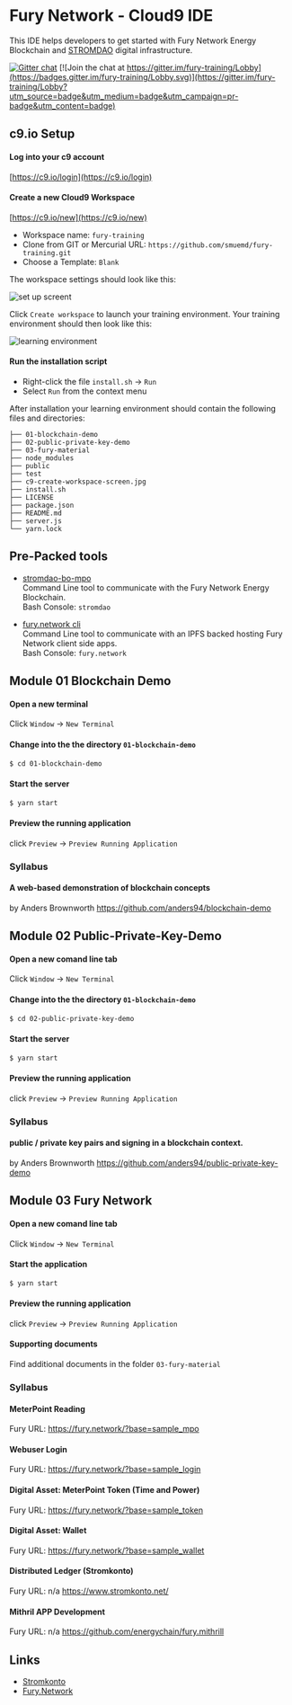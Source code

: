 # Fury Network - Cloud9 IDE
This IDE helps developers to get started with Fury Network Energy Blockchain and [STROMDAO](https://stromdao.de/) digital infrastructure.


[![Gitter chat](https://badges.gitter.im/gitterHQ/gitter.png)](https://gitter.im/stromdao/Lobby) [![Join the chat at https://gitter.im/fury-training/Lobby](https://badges.gitter.im/fury-training/Lobby.svg)](https://gitter.im/fury-training/Lobby?utm_source=badge&utm_medium=badge&utm_campaign=pr-badge&utm_content=badge) 
  
## c9.io Setup

#### Log into your c9 account 
[https://c9.io/login](https://c9.io/login)

#### Create a new Cloud9 Workspace
[https://c9.io/new](https://c9.io/new)
- Workspace name: `fury-training`
- Clone from GIT or Mercurial URL: `https://github.com/smuemd/fury-training.git`  
- Choose a Template: `Blank`

The workspace settings should look like this:
 
![set up screent](https://raw.githubusercontent.com/smuemd/fury-training/master/c9-create-workspace-screen.jpg "Set up screen")

Click `Create workspace` to launch your training environment.
Your training environment should then look like this:

![learning environment](https://raw.githubusercontent.com/smuemd/fury-training/master/c9-workspace.jpg "learning environment workspace")

#### Run the installation script
- Right-click the file `install.sh` -> `Run` 
- Select `Run` from the context menu

After installation your learning environment should  contain the following files and directories:

```
├── 01-blockchain-demo
├── 02-public-private-key-demo
├── 03-fury-material
├── node_modules
├── public
├── test
├── c9-create-workspace-screen.jpg
├── install.sh
├── LICENSE
├── package.json
├── README.md
├── server.js
└── yarn.lock

```

## Pre-Packed tools
 - [stromdao-bo-mpo](https://www.npmjs.com/package/stromdao-bo-mpo)  
Command Line tool to communicate with the Fury Network Energy Blockchain.   
Bash Console: `stromdao`   

 - [fury.network cli](https://www.npmjs.com/package/fury.network)  
Command Line tool to communicate with an IPFS backed hosting Fury Network client side apps.   
Bash Console: `fury.network`    

## Module 01 Blockchain Demo

#### Open a new terminal
Click `Window` -> `New Terminal`

#### Change into the the directory `01-blockchain-demo`
```bash
$ cd 01-blockchain-demo
```

#### Start the server
```bash
$ yarn start
```

#### Preview the running application
click `Preview` -> `Preview Running Application`

### Syllabus

#### A web-based demonstration of blockchain concepts
by Anders Brownworth
https://github.com/anders94/blockchain-demo


## Module 02 Public-Private-Key-Demo

#### Open a new comand line tab 
Click `Window` -> `New Terminal`

#### Change into the the directory `01-blockchain-demo`
```bash
$ cd 02-public-private-key-demo
```

#### Start the server
```bash
$ yarn start
```

#### Preview the running application
click `Preview` -> `Preview Running Application`

### Syllabus

####  public / private key pairs and signing in a blockchain context.
by Anders Brownworth
https://github.com/anders94/public-private-key-demo

## Module 03 Fury Network

#### Open a new comand line tab 
Click `Window` -> `New Terminal`

#### Start the application
```bash
$ yarn start
```
#### Preview the running application
click `Preview` -> `Preview Running Application`

#### Supporting documents
Find additional documents in the folder `03-fury-material`

### Syllabus

#### MeterPoint Reading
Fury URL: https://fury.network/?base=sample_mpo

#### Webuser Login
Fury URL: https://fury.network/?base=sample_login

#### Digital Asset: MeterPoint Token (Time and Power)
Fury URL: https://fury.network/?base=sample_token

#### Digital Asset: Wallet
Fury URL: https://fury.network/?base=sample_wallet

#### Distributed Ledger (Stromkonto)
Fury URL: n/a
https://www.stromkonto.net/

#### Mithril APP Development
Fury URL: n/a
https://github.com/energychain/fury.mithrill

## Links
 - [Stromkonto](https://www.stromkonto.net)
 - [Fury.Network](https://fury.network)
 


